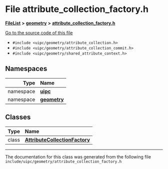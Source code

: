 

# File attribute\_collection\_factory.h



[**FileList**](files.md) **>** [**geometry**](dir_04894967a28d068f10a69f6e8a07a2cb.md) **>** [**attribute\_collection\_factory.h**](attribute__collection__factory_8h.md)

[Go to the source code of this file](attribute__collection__factory_8h_source.md)



* `#include <uipc/geometry/attribute_collection.h>`
* `#include <uipc/geometry/attribute_collection_commit.h>`
* `#include <uipc/geometry/shared_attribute_context.h>`













## Namespaces

| Type | Name |
| ---: | :--- |
| namespace | [**uipc**](namespaceuipc.md) <br> |
| namespace | [**geometry**](namespaceuipc_1_1geometry.md) <br> |


## Classes

| Type | Name |
| ---: | :--- |
| class | [**AttributeCollectionFactory**](classuipc_1_1geometry_1_1_attribute_collection_factory.md) <br> |



















































------------------------------
The documentation for this class was generated from the following file `include/uipc/geometry/attribute_collection_factory.h`

